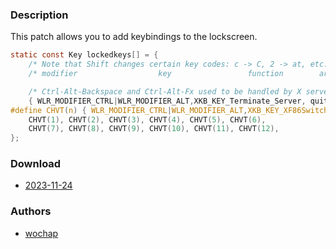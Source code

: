 ### Description
This patch allows you to add keybindings to the lockscreen.

```c
static const Key lockedkeys[] = {
	/* Note that Shift changes certain key codes: c -> C, 2 -> at, etc. */
	/* modifier                  key                 function        argument */

	/* Ctrl-Alt-Backspace and Ctrl-Alt-Fx used to be handled by X server */
	{ WLR_MODIFIER_CTRL|WLR_MODIFIER_ALT,XKB_KEY_Terminate_Server, quit, {0} },
#define CHVT(n) { WLR_MODIFIER_CTRL|WLR_MODIFIER_ALT,XKB_KEY_XF86Switch_VT_##n, chvt, {.ui = (n)} }
	CHVT(1), CHVT(2), CHVT(3), CHVT(4), CHVT(5), CHVT(6),
	CHVT(7), CHVT(8), CHVT(9), CHVT(10), CHVT(11), CHVT(12),
};
```

### Download
- [2023-11-24](https://github.com/djpohly/dwl/compare/main...wochap:lockedkeys.patch)

### Authors
- [wochap](https://github.com/wochap)